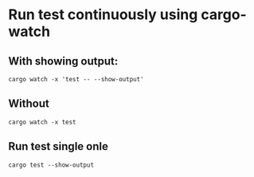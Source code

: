# Run test continuously using cargo-watch
## With showing output:
```
cargo watch -x 'test -- --show-output'
```
## Without
```
cargo watch -x test 
```
## Run test single onle
```
cargo test --show-output
```

